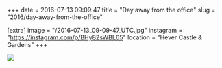+++
date = 2016-07-13 09:09:47
title = "Day away from the office"
slug = "2016/day-away-from-the-office"

[extra]
image = "/2016-07-13_09-09-47_UTC.jpg"
instagram = "https://instagram.com/p/BHy82sWBL65"
location = "Hever Castle & Gardens"
+++

<img src="/2016-07-13_09-09-47_UTC.jpg" />
